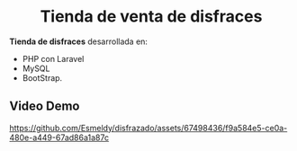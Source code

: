 <h1 align="center">Tienda de venta de disfraces</h1>


__Tienda de disfraces__ desarrollada en:
<ul>
    <li>PHP con Laravel</li>
    <li>MySQL</li>
    <li>BootStrap.</li>
</ul>


## Video Demo

https://github.com/Esmeldy/disfrazado/assets/67498436/f9a584e5-ce0a-480e-a449-67ad86a1a87c




